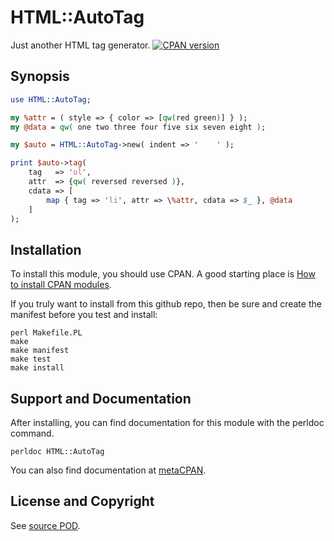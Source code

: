 HTML::AutoTag
=============
Just another HTML tag generator. [![CPAN version](https://badge.fury.io/pl/HTML-AutoTag.svg)](https://badge.fury.io/pl/HTML-AutoTag)

Synopsis
--------
```perl
use HTML::AutoTag;

my %attr = ( style => { color => [qw(red green)] } );
my @data = qw( one two three four five six seven eight );

my $auto = HTML::AutoTag->new( indent => '    ' );

print $auto->tag(
    tag   => 'ol', 
    attr  => {qw( reversed reversed )},
    cdata => [
        map { tag => 'li', attr => \%attr, cdata => $_ }, @data
    ]
);
```

Installation
------------
To install this module, you should use CPAN. A good starting
place is [How to install CPAN modules](http://www.cpan.org/modules/INSTALL.html).

If you truly want to install from this github repo, then
be sure and create the manifest before you test and install:
```
perl Makefile.PL
make
make manifest
make test
make install
```

Support and Documentation
-------------------------
After installing, you can find documentation for this module with the
perldoc command.
```
perldoc HTML::AutoTag
```
You can also find documentation at [metaCPAN](https://metacpan.org/pod/HTML::AutoTag).

License and Copyright
---------------------
See [source POD](/lib/HTML/AutoTag.pm).
